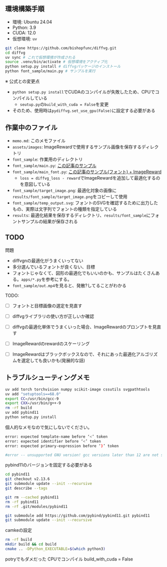 ## 環境構築手順
- 環境: Ubuntu 24.04
- Python: 3.9
- CUDA: 12.0
- 仮想環境: `uv` 

```bash
git clone https://github.com/bishopfunc/diffvg.git
cd diffvg
uv sync # これで仮想環境が作成される
source .venv/bin/activate # 仮想環境をアクティブ化
python setup.py install # diffvgパッケージのインストール
python font_sample/main.py # サンプルを実行
```
※ 公式との変更点
- `python setup.py install`でCUDAのコンパイルが失敗したため、CPUでコンパイルしている
  - `seutup.py`の`build_with_cuda = False`を変更
- そのため、使用時は`pydiffvg.set_use_gpu(False)`に設定する必要がある

## 作業中のファイル
- `memo.md`: このメモファイル
- `assets/images`: ImageRewardで使用するサンプル画像を保存するディレクトリ
- `font_sample`: 作業用のディレクトリ
- `font_sample/main.py`: [この記事のサンプル](https://zenn.dev/morisawa/articles/about-diffvg)
- `font_sample/main_font.py`: [この記事のサンプル(フォント) + ImageReward](https://zenn.dev/morisawa/articles/about-diffvg_font)
  - `loss = diffvg_loss - reward`でImageRewardを追加して最適化するのを意図している
- `font_sample/target_image.png`: 最適化対象の画像に`results/font_sample/target_image.png`をコピーして使用
- `font_sample/temp_output.svg`: フォントのSVGを確認するために出力したもの、実際は文字列でフォントの種類を指定している
- `results`: 最適化結果を保存するディレクトリ、`results/font_sample`にフォントサンプルの結果が保存される


## TODO
問題
- diffvgnの最適化がうまくいってない
- 多分選んでいるフォントが良くない、目標
- フォントじゃなくて、図形の最適化でもいいのかも、サンプルはたくさんある。`apps/*.py`を参考にする。
- `font_sample/out.mp4`を見ると、発散?してることがわかる

TODO:
- [ ] フォントと目標画像の選定を見直す
- [ ] diffvgライブラリの使い方が正しいか確認
- [ ] diffvgの最適化単体でうまくいった場合、ImageRewardのプロンプトを見直す
- [ ] ImageRewardのrewardのスケーリング
- [ ] ImageRewardはブラックボックスなので、それにあった最適化アルゴリズムを選定しても良いかも(発展的な話)


## トラブルシューティングメモ
```bash
uv add torch torchvision numpy scikit-image cssutils svgpathtools
uv add "setuptools==68.0"
export CC=/usr/bin/gcc-9
export CXX=/usr/bin/g++-9
rm -rf build
uv add pybind11
python setup.py install
```


個人的なメモなので気にしないでください。

```bash
error: expected template-name before ‘<’ token
error: expected identifier before ‘<’ token
error: expected primary-expression before ‘)’ token
```


```bash
#error -- unsupported GNU version! gcc versions later than 12 are not supported!
```

pybind11のバージョンを固定する必要がある
```bash
cd pybind11
git checkout v2.13.6
git submodule update --init --recursive
git describe --tags

git rm --cached pybind11
rm -rf pybind11
rm -rf .git/modules/pybind11

git submodule add https://github.com/pybind/pybind11.git pybind11
git submodule update --init --recursive
```

camkeの設定
```bash
rm -rf build
mkdir build && cd build
cmake .. -DPython_EXECUTABLE=$(which python3)
```



potryでもダメだった
CPUでコンパイル
build_with_cuda = False

